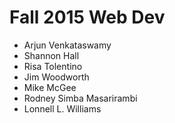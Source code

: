 # Fall 2015 Web Dev

- Arjun Venkataswamy
- Shannon Hall
- Risa Tolentino
- Jim Woodworth
- Mike McGee
- Rodney Simba Masarirambi
- Lonnell L. Williams
